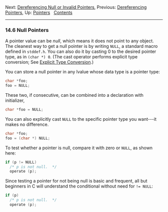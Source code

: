 Next: [Dereferencing Null or Invalid
Pointers](Invalid-Dereference.md), Previous: [Dereferencing
Pointers](Pointer-Dereference.md), Up: [Pointers](Pointers.md)  
[Contents](index.md#SEC_Contents "Table of contents")  

------------------------------------------------------------------------


### 14.6 Null Pointers 


A pointer value can be *null*, which means it does not point to any
object. The cleanest way to get a null pointer is by writing `NULL`, a
standard macro defined in `stddef.h`. You can also do it by
casting 0 to the desired pointer type, as in `(char *) 0`. (The cast
operator performs explicit type conversion; See [Explicit Type
Conversion](Explicit-Type-Conversion.md).)

You can store a null pointer in any lvalue whose data type is a pointer
type:

``` C
char *foo;
foo = NULL;
```

These two, if consecutive, can be combined into a declaration with
initializer,

``` C
char *foo = NULL;
```

You can also explicitly cast `NULL` to the specific pointer type you
want---it makes no difference.

``` C
char *foo;
foo = (char *) NULL;
```

To test whether a pointer is null, compare it with zero or `NULL`, as
shown here:

``` C
if (p != NULL)
  /* p is not null.  */
  operate (p);
```

Since testing a pointer for not being null is basic and frequent, all
but beginners in C will understand the conditional without need for
`!= NULL`:

``` C
if (p)
  /* p is not null.  */
  operate (p);
```
